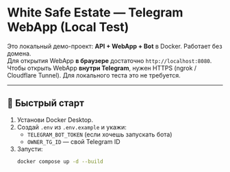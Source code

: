 # White Safe Estate — Telegram WebApp (Local Test)

Это локальный демо-проект: **API + WebApp + Bot** в Docker. Работает без домена.  
Для открытия WebApp **в браузере** достаточно `http://localhost:8080`.  
Чтобы открыть WebApp **внутри Telegram**, нужен HTTPS (ngrok / Cloudflare Tunnel). Для локального теста это не требуется.

---

## 🚀 Быстрый старт

1. Установи Docker Desktop.
2. Создай `.env` из `.env.example` и укажи:
   - `TELEGRAM_BOT_TOKEN` (если хочешь запускать бота)  
   - `OWNER_TG_ID` — свой Telegram ID
3. Запусти:
   ```bash
   docker compose up -d --build
